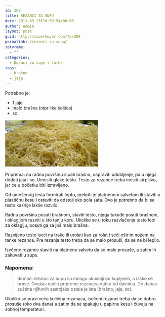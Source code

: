 ```yaml
---
id: 208
title: REZANCI ZA SUPU
date: 2011-03-23T10:39:54+00:00
author: admin
layout: post
guid: http://superkuvar.com/?p=208
permalink: /rezanci-za-supu/
totvreme:
  - ""
categories:
  - Dodaci za supe i čorbe
tags:
  - brašno
  - jaje
---
```

Potrebno je:

  * 1 jaje
  * malo brašna (otprilike šoljica)
  * so

<img class="alignnone size-medium wp-image-3968" title="Rezancizasupu" src="/wp-content/uploads/2011/03/Rezancizasupu-300x150.jpg" alt="" width="300" height="150" /> 

Priprema: na radnu površinu sipati brašno, napraviti udubljenje, pa u njega dodati jaja i so. Umesiti glako testo. Testo za rezance treba mesiti strpljivo, jer će u početku biti izmrvljeno.

Od umešenog testa formirati loptu, prekriti je platnenom salvetom ili staviti u plastičnu kesu i ostaviti da odstoji oko pola sata. Ovo je potrebno da bi se testo kasnije lakše razvilo.

Radnu površinu posuti brašnom, staviti testo, njega takođe posuti brašnom, i oklagijom razviti u što tanju koru. Ukoliko se u toku razvlačenja testo lepi za oklagiju, posuti ga sa još malo brašna.

Razvijeno testo iseći na trake ili urolati kao za rolat i seći oštrim nožem na tanke rezance. Pre rezanja testo treba da se malo prosuši, da se ne bi lepilo.

Isečene rezance staviti na platnenu salvetu da se malo prosuše, a zatim ih zakuvati u supu.

### Napomena:
> domaći rezanci za supu su mnogo ukusniji od kupljenih, a i lako se prave. Ovakav način pripreme rezanaca datira od davnina. Do danas suština njihovih sastojaka ostala je ista (brašno, jaja, so).

Ukoliko se pravi veća količina rezanaca, isečeni rezanci treba da se dobro prosuše (oko dva dana) a zatim da se spakuju u papirnu kesu i čuvaju na sobnoj temperaturi.

&nbsp;